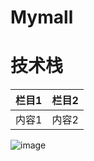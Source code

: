 # Mymall
# 技术栈
| 栏目1 | 栏目2 |
| ------ | ----  |
| 内容1 | 内容2 |
![image](https://user-images.githubusercontent.com/73109419/124280216-feaa5180-db7a-11eb-8540-8b1e9c5b98fb.png)
